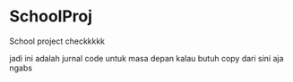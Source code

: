# SchoolProj
School project checkkkkk


jadi ini adalah jurnal code untuk masa depan
kalau butuh copy dari sini aja ngabs
